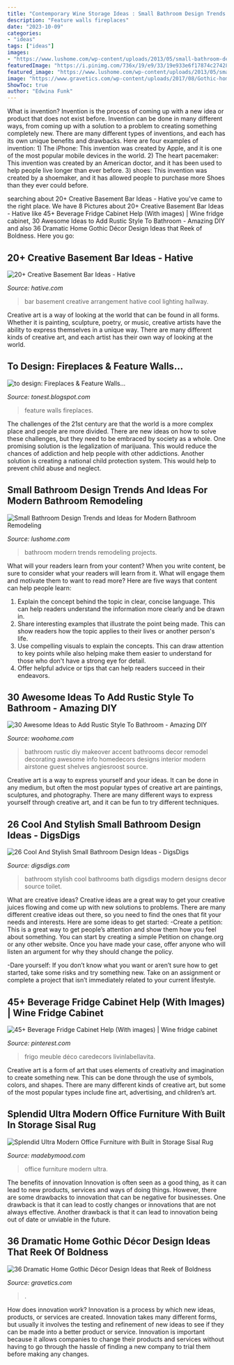 ```yaml
---
title: "Contemporary Wine Storage Ideas : Small Bathroom Design Trends And Ideas For Modern Bathroom Remodeling"
description: "Feature walls fireplaces"
date: "2023-10-09"
categories:
- "ideas"
tags: ["ideas"]
images:
- "https://www.lushome.com/wp-content/uploads/2013/05/small-bathroom-design-trends-fixtures-furniture-9.jpg"
featuredImage: "https://i.pinimg.com/736x/19/e9/33/19e933e6f17874c274283e0184e24abc.jpg"
featured_image: "https://www.lushome.com/wp-content/uploads/2013/05/small-bathroom-design-trends-fixtures-furniture-9.jpg"
image: "https://www.gravetics.com/wp-content/uploads/2017/08/Gothic-home-decor.jpg"
ShowToc: true
author: "Edwina Funk"
---
```



What is invention?
Invention is the process of coming up with a new idea or product that does not exist before. Invention can be done in many different ways, from coming up with a solution to a problem to creating something completely new. There are many different types of inventions, and each has its own unique benefits and drawbacks. Here are four examples of invention: 1) The iPhone: This invention was created by Apple, and it is one of the most popular mobile devices in the world. 2) The heart pacemaker: This invention was created by an American doctor, and it has been used to help people live longer than ever before. 3) shoes: This invention was created by a shoemaker, and it has allowed people to purchase more Shoes than they ever could before.

	

		
searching about 20+ Creative Basement Bar Ideas - Hative you've came to the right place. We have 8 Pictures about 20+ Creative Basement Bar Ideas - Hative like 45+ Beverage Fridge Cabinet Help (With images) | Wine fridge cabinet, 30 Awesome Ideas to Add Rustic Style To Bathroom - Amazing DIY and also 36 Dramatic Home Gothic Décor Design Ideas that Reek of Boldness. Here you go:
		
    
## 20+ Creative Basement Bar Ideas - Hative

<img loading=lazy src="https://hative.com/wp-content/uploads/2014/05/basement-bar-ideas/13-wall-arrangement.jpg" onerror="this.onerror=null;this.src='https://tse1.mm.bing.net/th?id=OIP.cFNCNa6iVc-TO7xSlDm1QQHaJ3&amp;pid=15.1';" alt="20+ Creative Basement Bar Ideas - Hative">

_Source: hative.com_

>bar basement creative arrangement hative cool lighting hallway. 

	

Creative art is a way of looking at the world that can be found in all forms. Whether it is painting, sculpture, poetry, or music, creative artists have the ability to express themselves in a unique way. There are many different kinds of creative art, and each artist has their own way of looking at the world.

    
## To Design: Fireplaces &amp; Feature Walls...

<img loading=lazy src="https://2.bp.blogspot.com/-8VkUdQdQZMA/T34ECRn8nXI/AAAAAAAAAmw/HyCwfwodli0/s1600/71635450292909630_3v0z0SR2_f.jpg" onerror="this.onerror=null;this.src='https://tse1.mm.bing.net/th?id=OIP.9BguORGO-aeKDsQqZ3msgQHaJ3&amp;pid=15.1';" alt="to design: Fireplaces &amp; Feature Walls...">

_Source: tonest.blogspot.com_

>feature walls fireplaces. 

	

The challenges of the 21st century are that the world is a more complex place and people are more divided. There are new ideas on how to solve these challenges, but they need to be embraced by society as a whole. One promising solution is the legalization of marijuana. This would reduce the chances of addiction and help people with other addictions. Another solution is creating a national child protection system. This would help to prevent child abuse and neglect.

    
## Small Bathroom Design Trends And Ideas For Modern Bathroom Remodeling

<img loading=lazy src="https://www.lushome.com/wp-content/uploads/2013/05/small-bathroom-design-trends-fixtures-furniture-9.jpg" onerror="this.onerror=null;this.src='https://tse3.mm.bing.net/th?id=OIP.wzpwBy38UHLdWM8r_wL6NAHaJ3&amp;pid=15.1';" alt="Small Bathroom Design Trends and Ideas for Modern Bathroom Remodeling">

_Source: lushome.com_

>bathroom modern trends remodeling projects. 

	

What will your readers learn from your content?
When you write content, be sure to consider what your readers will learn from it. What will engage them and motivate them to want to read more? Here are five ways that content can help people learn: 
1. Explain the concept behind the topic in clear, concise language. This can help readers understand the information more clearly and be drawn in.
2. Share interesting examples that illustrate the point being made. This can show readers how the topic applies to their lives or another person's life. 
3. Use compelling visuals to explain the concepts. This can draw attention to key points while also helping make them easier to understand for those who don't have a strong eye for detail. 
4. Offer helpful advice or tips that can help readers succeed in their endeavors.

    
## 30 Awesome Ideas To Add Rustic Style To Bathroom - Amazing DIY

<img loading=lazy src="https://www.woohome.com/wp-content/uploads/2017/07/Add-Rustic-Feel-to-Bathroom-23.jpg" onerror="this.onerror=null;this.src='https://tse3.mm.bing.net/th?id=OIP.zV-2oox1VOXSa4xhmm0TFQHaNK&amp;pid=15.1';" alt="30 Awesome Ideas to Add Rustic Style To Bathroom - Amazing DIY">

_Source: woohome.com_

>bathroom rustic diy makeover accent bathrooms decor remodel decorating awesome info homedecors designs interior modern airstone guest shelves angiesroost source. 

	

Creative art is a way to express yourself and your ideas. It can be done in any medium, but often the most popular types of creative art are paintings, sculptures, and photography. There are many different ways to express yourself through creative art, and it can be fun to try different techniques.

    
## 26 Cool And Stylish Small Bathroom Design Ideas - DigsDigs

<img loading=lazy src="http://www.digsdigs.com/photos/cool-and-stylish-small-bathroom-design-ideas-23-554x738.jpg" onerror="this.onerror=null;this.src='https://tse3.mm.bing.net/th?id=OIP.3InsbOgUET2l_lEo0mjpagHaJ3&amp;pid=15.1';" alt="26 Cool And Stylish Small Bathroom Design Ideas - DigsDigs">

_Source: digsdigs.com_

>bathroom stylish cool bathrooms bath digsdigs modern designs decor source toilet. 

	

What are creative ideas?
Creative ideas are a great way to get your creative juices flowing and come up with new solutions to problems. There are many different creative ideas out there, so you need to find the ones that fit your needs and interests. Here are some ideas to get started: 
-Create a petition: This is a great way to get people’s attention and show them how you feel about something. You can start by creating a simple Petition on change.org or any other website. Once you have made your case, offer anyone who will listen an argument for why they should change the policy. 

-Dare yourself: If you don’t know what you want or aren’t sure how to get started, take some risks and try something new. Take on an assignment or complete a project that isn’t immediately related to your current lifestyle.

    
## 45+ Beverage Fridge Cabinet Help (With Images) | Wine Fridge Cabinet

<img loading=lazy src="https://i.pinimg.com/736x/19/e9/33/19e933e6f17874c274283e0184e24abc.jpg" onerror="this.onerror=null;this.src='https://tse4.mm.bing.net/th?id=OIP.jduvsgHWi-aCXubk0qjtAQHaJ4&amp;pid=15.1';" alt="45+ Beverage Fridge Cabinet Help (With images) | Wine fridge cabinet">

_Source: pinterest.com_

>frigo meuble déco caredecors livinlabellavita. 

	

Creative art is a form of art that uses elements of creativity and imagination to create something new. This can be done through the use of symbols, colors, and shapes. There are many different kinds of creative art, but some of the most popular types include fine art, advertising, and children’s art.

    
## Splendid Ultra Modern Office Furniture With Built In Storage Sisal Rug

<img loading=lazy src="https://madebymood.com/wp-content/uploads/2017/09/boston-ultra-modern-office-furniture-with-black-standard-bookcases3-home-transitional-and-molding-trim-curtains.jpg" onerror="this.onerror=null;this.src='https://tse2.mm.bing.net/th?id=OIP.uEdH9-Tied0UhJ0MJm5O2QHaLH&amp;pid=15.1';" alt="Splendid Ultra Modern Office Furniture with Built in Storage Sisal Rug">

_Source: madebymood.com_

>office furniture modern ultra. 

	

The benefits of innovation
Innovation is often seen as a good thing, as it can lead to new products, services and ways of doing things. However, there are some drawbacks to innovation that can be negative for businesses. One drawback is that it can lead to costly changes or innovations that are not always effective. Another drawback is that it can lead to innovation being out of date or unviable in the future.

    
## 36 Dramatic Home Gothic Décor Design Ideas That Reek Of Boldness

<img loading=lazy src="https://www.gravetics.com/wp-content/uploads/2017/08/Gothic-home-decor.jpg" onerror="this.onerror=null;this.src='https://tse1.mm.bing.net/th?id=OIP.FXOxx87xYosh9IYPAMRiYgHaN6&amp;pid=15.1';" alt="36 Dramatic Home Gothic Décor Design Ideas that Reek of Boldness">

_Source: gravetics.com_

>. 

	

How does innovation work?
Innovation is a process by which new ideas, products, or services are created. Innovation takes many different forms, but usually it involves the testing and refinement of new ideas to see if they can be made into a better product or service. Innovation is important because it allows companies to change their products and services without having to go through the hassle of finding a new company to trial them before making any changes.

